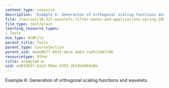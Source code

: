 ```yaml
---
content_type: resource
description: 'Example 6: Generation of orthogonal scaling functions and wavelets.'
file: /courses/18-327-wavelets-filter-banks-and-applications-spring-2003/ed01565fb2a29b6e93832b34b4464a6b_example6.m
file_type: text/plain
learning_resource_types:
- Tools
ocw_type: OCWFile
parent_title: Tools
parent_type: CourseSection
parent_uid: 4aee0b77-8915-ebce-4ab3-ca45c3d87c06
resourcetype: Other
title: example6.m
uid: ed01565f-b2a2-9b6e-9383-2b34b4464a6b
---
```

Example 6: Generation of orthogonal scaling functions and wavelets.

